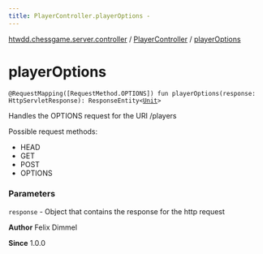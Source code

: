 ```yaml
---
title: PlayerController.playerOptions - 
---
```


[htwdd.chessgame.server.controller](../index.html) / [PlayerController](index.html) / [playerOptions](./player-options.html)

# playerOptions

`@RequestMapping([RequestMethod.OPTIONS]) fun playerOptions(response: HttpServletResponse): ResponseEntity<`[`Unit`](https://kotlinlang.org/api/latest/jvm/stdlib/kotlin/-unit/index.html)`>`

Handles the OPTIONS request for the URI /players

Possible request methods:

* HEAD
* GET
* POST
* OPTIONS

### Parameters

`response` - Object that contains the response for the http request

**Author**
Felix Dimmel

**Since**
1.0.0

